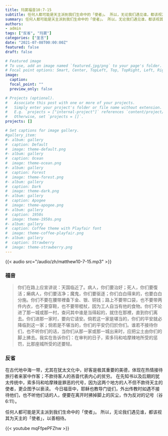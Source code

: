 ```yaml
---
title: 玛窦福音10:7-15
subtitle: 任何人都可能是天主派到我们生命中的「使者」。 所以，无论我们遇见谁，都该视其为天主的「使者」，以善相待。
summary: 任何人都可能是天主派到我们生命中的「使者」。 所以，无论我们遇见谁，都该视其为天主的「使者」，以善相待。
authors:
- admin
tags: ["反省", "玛窦"]
categories: ["圣言"]
date: "2021-07-08T00:00:00Z"
featured: false
draft: false

# Featured image
# To use, add an image named `featured.jpg/png` to your page's folder.
# Focal point options: Smart, Center, TopLeft, Top, TopRight, Left, Right, BottomLeft, Bottom, BottomRight
image:
  caption:
  focal_point: ""
  preview_only: false

# Projects (optional).
#   Associate this post with one or more of your projects.
#   Simply enter your project's folder or file name without extension.
#   E.g. `projects = ["internal-project"]` references `content/project/deep-learning/index.md`.
#   Otherwise, set `projects = []`.
projects: []

# Set captions for image gallery.
#gallery_item:
#- album: gallery
#  caption: Default
#  image: theme-default.png
#- album: gallery
#  caption: Ocean
#  image: theme-ocean.png
#- album: gallery
#  caption: Forest
#  image: theme-forest.png
#- album: gallery
#  caption: Dark
#  image: theme-dark.png
#- album: gallery
#  caption: Apogee
#  image: theme-apogee.png
#- album: gallery
#  caption: 1950s
#  image: theme-1950s.png
#- album: gallery
#  caption: Coffee theme with Playfair font
#  image: theme-coffee-playfair.png
#- album: gallery
#  caption: Strawberry
#  image: theme-strawberry.png
---
```


{{< audio src="/audio/zh/matthew10-7-15.mp3" >}}

### 福音
> 你们在路上应宣讲说：天国临近了。病人，你们要治好；死人，你们要復活；癞病人，你们要洁净；魔鬼，你们要驱逐；你们白白得来的，也要白白分施。你们不要在腰带裡备下金、银、铜钱；路上不要带口袋，也不要带两件内衣，也不要穿鞋，也不要带棍杖，因为工人自当有他的食物。你们不论进了那一城或那一村，查问其中谁是当得起的，就住在那裡，直到你们离去。你们进那一家时，要向它请安。倘若这一家是堪当的，你们的平安就必降临到这一家；倘若是不堪当的，你们的平安仍归於你们。谁若不接待你们，也不听你们的话，当你们从那一家或那一城出来时，应把尘土由你们的脚上拂去。我实在告诉你们：在审判的日子，索多玛和哈摩辣地所受的惩罚，比那座城所受的还要轻。

### 反省
在古代地中海一带，尤其在犹太文化中，好客是极其重要的美德，体现在热情接待旅行者来家中作客；不款待客人的吝啬代表内心的贫穷。 在先知书以及后期的犹太传统中，索多玛和哈摩辣是罪恶的代号，因为这两个地方的人不但不款待天主的使者，更企图予以亵渎。 今日福音中，耶稣也教导门徒们，外出传教时如遇不接待他们，也不听他们话的人，便要在离开时拂掉脚上的灰尘，作为反对的记号（谷6:11）。

任何人都可能是天主派到我们生命中的「使者」。 所以，无论我们遇见谁，都该视其为天主的「使者」，以善相待。

{{< youtube mqFfpePFZhw >}}
